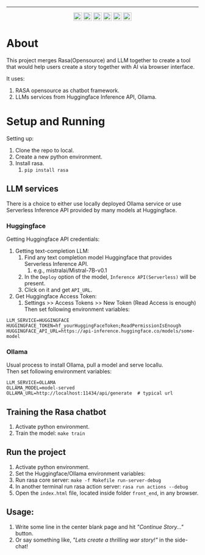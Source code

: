 
----

<div align="center">
   <img src="https://img.shields.io/badge/Rasa-5A17EE?logo=rasa&logoColor=fff&style=plastic" alt="Rasa Badge" height="22">
   <img src="https://img.shields.io/badge/Hugging%20Face-FFD21E?logo=huggingface&logoColor=000&style=plastic" alt="Hugging Face Badge" height="22">
   <img src="https://img.shields.io/badge/Ollama-000?logo=ollama&logoColor=fff&style=plastic" alt="Ollama Badge" height="22">
   <img src="https://img.shields.io/badge/Socket.io-010101?logo=socketdotio&logoColor=fff&style=plastic" alt="Socket.io Badge" height="22">
   <img src="https://img.shields.io/badge/Jinja-B41717?logo=jinja&logoColor=fff&style=plastic" alt="Jinja Badge" height="22">
   <img src="https://img.shields.io/badge/Python-3776AB?logo=python&logoColor=fff&style=plastic" alt="Python Badge" height="22">
</div>

# About
This project merges Rasa(Opensource) and LLM together to create a tool that would help users create a story together with AI via browser interface.
   
It uses:
1. RASA opensource as chatbot framework.
2. LLMs services from Huggingface Inference API, Ollama.


# Setup and Running
Setting up:
1. Clone the repo to local.
2. Create a new python environment.
3. Install rasa.
   1. `pip install rasa`

## LLM services
There is a choice to either use locally deployed Ollama service or use Serverless Inference API provided by many models at Huggingface.  

### Huggingface
Getting Huggingface API credentials:
1. Getting text-completion LLM:
   1. Find any text completion model Huggingface that provides Serverless Inference API.
      1. e.g., mistralai/Mistral-7B-v0.1
   2. In the `Deploy` option of the model, `Inference API(Serverless)` will be present.
   3. Click on it and get `API_URL`.
2. Get Huggingface Access Token:
   1. Settings >> Access Tokens >> New Token (Read Access is enough)
Then set following environment variables:
```shell
LLM_SERVICE=HUGGINGFACE
HUGGINGFACE_TOKEN=hf_yourHuggingFaceToken;ReadPermissionIsEnough
HUGGINGFACE_API_URL=https://api-inference.huggingface.co/models/some-model
```


### Ollama
Usual process to install Ollama, pull a model and serve locallu.  
Then set following environment variables:
```shell
LLM_SERVICE=OLLAMA
OLLAMA_MODEL=model-served
OLLAMA_URL=http://localhost:11434/api/generate  # typical url
```


## Training the Rasa chatbot
1. Activate python environment.
2. Train the model: `make train`

## Run the project
1. Activate python environment.
2. Set the Huggingface/Ollama environment variables:
3. Run rasa core server: `make -f Makefile run-server-debug`
4. In another terminal run rasa action server: `rasa run actions --debug`
5. Open the `index.html` file, located inside folder `front_end`, in any browser.

## Usage:
1. Write some line in the center blank page and hit _"Continue Story..."_ button.
2. Or say something like, _"Lets create a thrilling war story!"_ in the side-chat!
